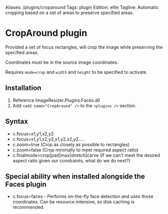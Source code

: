 Aliases: /plugins/croparound
Tags: plugin
Edition: elite
Tagline: Automatic cropping based on a set of areas to preserve specified areas.

# CropAround plugin

Provided a set of focus rectangles, will crop the image while preserving the specified areas.

Coordinates must be in the source image coordinates. 

Requires `mode=crop` and `width` and `height` to be specified to activate.

## Installation

1. Reference ImageResizer.Plugins.Faces.dll
2. Add `<add name="CropAround" />` to the `<plugins />` section.

## Syntax

* c.focus=x1,y1,x2,y2
* c.focus=x1,y1,x2,y2,x1,y2,x2,y2.....
* c.zoom=true (Crop as closely as possible to rectangles)
* c.zoom=false (Crop minimally to meet required aspect ratio)
* c.finalmode=crop&#124;pad&#124;max&#124;stretch&#124;carve (If we can't meet the desired aspect ratio given our constraints, what do we do next?)

## Special ability when installed alongside the Faces plugin

* c.focus=faces - Performs on-the-fly face detection and uses those coordinates. Can be resource intensive, so disk caching is recommended.
